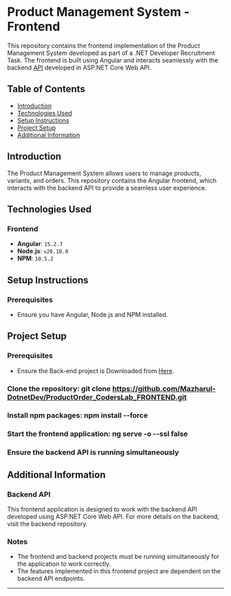 # Product Management System - Frontend

This repository contains the frontend implementation of the Product Management System developed as part of a .NET Developer Recruitment Task. The frontend is built using Angular and interacts seamlessly with the backend [API](https://github.com/Mazharul-DotnetDev/ProductOrder_CodersLab_BACKEND/tree/master) developed in ASP.NET Core Web API.

## Table of Contents

- [Introduction](#introduction)
- [Technologies Used](#technologies-used)
- [Setup Instructions](#setup-instructions)
- [Project Setup](#project-setup)
- [Additional Information](#additional-information)

## Introduction

The Product Management System allows users to manage products, variants, and orders. This repository contains the Angular frontend, which interacts with the backend API to provide a seamless user experience.

## Technologies Used

### Frontend
- **Angular**: `15.2.7`
- **Node.js**: `v20.10.0`
- **NPM**: `10.5.2`

## Setup Instructions

### Prerequisites
- Ensure you have Angular, Node.js and NPM installed.

## Project Setup

### Prerequisites
- Ensure the Back-end project is Downloaded from [Here](https://github.com/Mazharul-DotnetDev/ProductOrder_CodersLab_BACKEND/tree/master).

### Clone the repository: git clone https://github.com/Mazharul-DotnetDev/ProductOrder_CodersLab_FRONTEND.git

### Install npm packages: **npm install --force**

### Start the frontend application: **ng serve -o --ssl false**

### Ensure the backend API is running simultaneously

## Additional Information

### Backend API
This frontend application is designed to work with the backend API developed using ASP.NET Core Web API. For more details on the backend, visit the backend repository.

### Notes
- The frontend and backend projects must be running simultaneously for the application to work correctly.
- The features implemented in this frontend project are dependent on the backend API endpoints.

---

